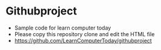 # Githubproject
- Sample code for learn computer today
- Please copy this repository clone and edit the HTML file
- https://github.com/LearnComputerToday/githubproject
